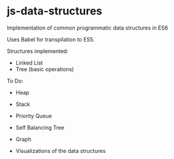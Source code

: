 # js-data-structures
Implementation of common programmatic data structures in ES6

Uses Babel for transpilation to ES5.

Structures implemented:

* Linked List
* Tree (basic operations)


To Do:

* Heap
* Stack
* Priority Queue
* Self Balancing Tree
* Graph

* Visualizations of the data structures

